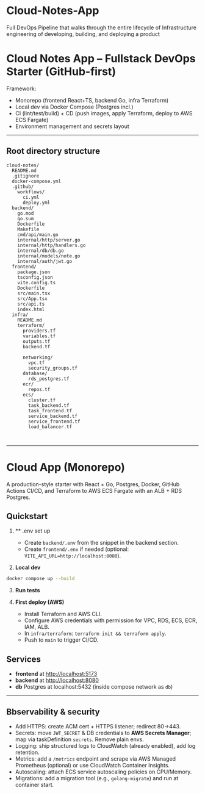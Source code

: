 # Cloud-Notes-App
Full DevOps Pipeline that walks through the entire lifecycle of Infrastructure engineering of developing, building, and deploying a product

# Cloud Notes App – Fullstack DevOps Starter (GitHub-first)
Framework:
* Monorepo (frontend React+TS, backend Go, infra Terraform)
* Local dev via Docker Compose (Postgres incl.)
* CI (lint/test/build) + CD (push images, apply Terraform, deploy to AWS ECS Fargate)
* Environment management and secrets layout

---

## Root directory structure

```
cloud-notes/
  README.md
  .gitignore
  docker-compose.yml
  .github/
    workflows/
      ci.yml
      deploy.yml
  backend/
    go.mod
    go.sum
    Dockerfile
    Makefile
    cmd/api/main.go
    internal/http/server.go
    internal/http/handlers.go
    internal/db/db.go
    internal/models/note.go
    internal/auth/jwt.go
  frontend/
    package.json
    tsconfig.json
    vite.config.ts
    Dockerfile
    src/main.tsx
    src/App.tsx
    src/api.ts
    index.html
  infra/
    README.md
    terraform/
      providers.tf
      variables.tf
      outputs.tf
      backend.tf
      
      networking/
        vpc.tf
        security_groups.tf
      database/
        rds_postgres.tf
      ecr/
        repos.tf
      ecs/
        cluster.tf
        task_backend.tf
        task_frontend.tf
        service_backend.tf
        service_frontend.tf
        load_balancer.tf
      
      
```

---

# Cloud App (Monorepo)

A production-style starter with React + Go, Postgres, Docker, GitHub Actions CI/CD, and Terraform to AWS ECS Fargate with an ALB + RDS Postgres.

## Quickstart

1. ** .env set up
   - Create `backend/.env` from the snippet in the backend section.
   - Create `frontend/.env` if needed (optional: `VITE_API_URL=http://localhost:8080`).

2. **Local dev**
```bash
docker compose up --build
````

3. **Run tests**

4. **First deploy (AWS)**

   * Install Terraform and AWS CLI.
   * Configure AWS credentials with permission for VPC, RDS, ECS, ECR, IAM, ALB.
   * In `infra/terraform`: `terraform init && terraform apply`.
   * Push to `main` to trigger CI/CD.

## Services

* **frontend** at [http://localhost:5173](http://localhost:5173)
* **backend** at [http://localhost:8080](http://localhost:8080)
* **db** Postgres at localhost:5432 (inside compose network as `db`)

---

## Bbservability & security

* Add HTTPS: create ACM cert + HTTPS listener; redirect 80→443.
* Secrets: move `JWT_SECRET` & DB credentials to **AWS Secrets Manager**; map via taskDefinition `secrets`. Remove plain envs.
* Logging: ship structured logs to CloudWatch (already enabled), add log retention.
* Metrics: add a `/metrics` endpoint and scrape via AWS Managed Prometheus (optional) or use CloudWatch Container Insights.
* Autoscaling: attach ECS service autoscaling policies on CPU/Memory.
* Migrations: add a migration tool (e.g., `golang-migrate`) and run at container start.


